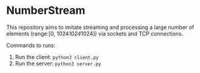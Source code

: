# NumberStream
This repository aims to imitate streaming and processing a large number of elements (range:[0, 1024*1024*1024]) via sockets and TCP connections.

Commands to runs:
1. Run the client: ```python3 client.py```
2. Run the server: ```python3 server.py```
 
